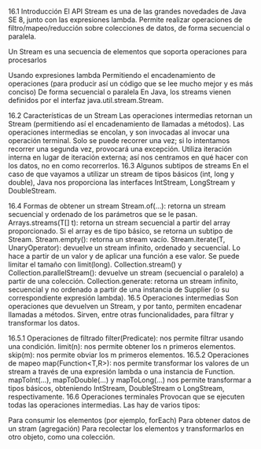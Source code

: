 16.1 Introducción
El API Stream es una de las grandes novedades de Java SE 8, junto con las expresiones lambda. Permite realizar operaciones de filtro/mapeo/reducción sobre colecciones de datos, de forma secuencial o paralela.

Un Stream es una secuencia de elementos que soporta operaciones para procesarlos

Usando expresiones lambda
Permitiendo el encadenamiento de operaciones (para producir así un código que se lee mucho mejor y es más conciso)
De forma secuencial o paralela
En Java, los streams vienen definidos por el interfaz java.util.stream.Stream<T>.

16.2 Características de un Stream
Las operaciones intermedias retornan un Stream (permitiendo así el encadenamiento de llamadas a métodos).
Las operaciones intermedias se encolan, y son invocadas al invocar una operación terminal.
Solo se puede recorrer una vez; si lo intentamos recorrer una segunda vez, provocará una excepción.
Utiliza iteración interna en lugar de iteración externa; así nos centramos en qué hacer con los datos, no en como recorrerlos.
16.3 Algunos subtipos de streams
En el caso de que vayamos a utilizar un stream de tipos básicos (int, long y double), Java nos proporciona las interfaces IntStream, LongStream y DoubleStream.

16.4 Formas de obtener un stream
Stream.of(...): retorna un stream secuencial y ordenado de los parámetros que se le pasan.
Arrays.streams(T[] t): retorna un stream secuencial a partir del array proporcionado. Si el array es de tipo básico, se retorna un subtipo de Stream.
Stream.empty(): retorna un stream vacío.
Stream.iterate(T, UnaryOperator<T>): devuelve un stream infinito, ordenado y secuencial. Lo hace a partir de un valor y de aplicar una función a ese valor. Se puede limitar el tamaño con limit(long).
Collection.stream() y Collection.parallelStream(): devuelve un stream (secuencial o paralelo) a partir de una colección.
Collection.generate: retorna un stream infinito, secuencial y no ordenado a partir de una instancia de Supplier (o su correspondiente expresión lambda).
16.5 Operaciones intermedias
Son operaciones que devuelven un Stream, y por tanto, permiten encadenar llamadas a métodos. Sirven, entre otras funcionalidades, para filtrar y transformar los datos.

16.5.1 Operaciones de filtrado
filter(Predicate<T>): nos permite filtrar usando una condición.
limit(n): nos permite obtener los n primeros elementos.
skip(m): nos permite obviar los m primeros elementos.
16.5.2 Operaciones de mapeo
map(Function<T,R>): nos permite transformar los valores de un stream a través de una expresión lambda o una instancia de Function.
mapToInt(...), mapToDouble(...) y mapToLong(...) nos permite transformar a tipos básicos, obteniendo IntStream, DoubleStream o LongStream, respectivamente.
16.6 Operaciones terminales
Provocan que se ejecuten todas las operaciones intermedias. Las hay de varios tipos:

Para consumir los elementos (por ejemplo, forEach)
Para obtener datos de un stram (agregación)
Para recolectar los elementos y transformarlos en otro objeto, como una colección.